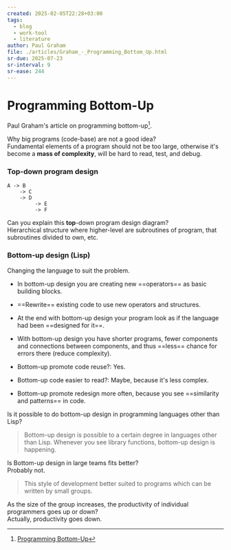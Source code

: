 ```yaml
---
created: 2025-02-05T22:28+03:00
tags:
  - blog
  - work-tool
  - literature
author: Paul Graham
file: ./articles/Graham_-_Programming_Bottom_Up.html
sr-due: 2025-07-23
sr-interval: 9
sr-ease: 244
---
```


# Programming Bottom-Up

Paul Graham's article on programming bottom-up[^1].

Why big programs (code-base) are not a good idea?
<br class="f">
Fundamental elements of a program should not be too large, otherwise it's become a **mass of complexity**, will be hard to read, test, and debug. <!--SR:!2025-08-02,2,230-->

### Top-down program design

```
A -> B
    -> C
    -> D
         -> E
         -> F
```

Can you explain this **top**-down program design diagram?
<br class="f">
Hierarchical structure where higher-level are subroutines of program, that subroutines divided to own, etc. <!--SR:!2025-02-08,3,250-->

### Bottom-up design (Lisp)

Changing the language to suit the problem.

- In bottom-up design you are creating new ==operators== as basic building blocks.

- ==Rewrite== existing code to use new operators and structures.

- At the end with bottom-up design your program look as if the language had been ==designed for it==.

- With bottom-up design you have shorter programs, fewer components and connections between components, and thus ==less== chance for errors there (reduce complexity).

- Bottom-up promote code reuse?:<wbr class="f"> Yes. <!--SR:!2025-02-08,3,250-->

- Bottom-up code easier to read?:<wbr class="f"> Maybe, because it's less complex. <!--SR:!2025-08-11,10,270-->

- Bottom-up promote redesign more often, because you see ==similarity and patterns== in code. <!--SR:!2025-02-08,3,250-->

Is it possible to do bottom-up design in programming languages other than Lisp?
<br class="f">
> Bottom-up design is possible to a certain degree in languages other than Lisp. Whenever you see library functions, bottom-up design is happening. <!--SR:!2025-08-13,12,270-->

Is Bottom-up design in large teams fits better?
<br class="f">
Probably not.
> This style of development better suited to programs which can be written by small groups. <!--SR:!2025-02-08,3,250-->

As the size of the group increases, the productivity of individual programmers goes up or down?
<br class="f">
Actually, productivity goes down. <!--SR:!2025-02-08,3,250-->

[^1]: [Programming Bottom-Up](https://www.paulgraham.com/progbot.html)

